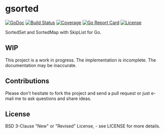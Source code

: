 # gsorted
[![GoDoc](http://img.shields.io/badge/godoc-reference-blue.svg?style=flat)](https://godoc.org/github.com/buraksezer/gsorted) [![Build Status](https://travis-ci.org/buraksezer/gsorted.svg?branch=master)](https://travis-ci.org/buraksezer/gsorted) [![Coverage](http://gocover.io/_badge/github.com/buraksezer/gsorted)](http://gocover.io/github.com/buraksezer/gsorted) [![Go Report Card](https://goreportcard.com/badge/github.com/buraksezer/gsorted)](https://goreportcard.com/report/github.com/buraksezer/gsorted) [![License](https://img.shields.io/badge/License-BSD%203--Clause-blue.svg)](https://opensource.org/licenses/BSD-3-Clause)

SortedSet and SortedMap with SkipList for Go.

## WIP

This project is a work in progress. The implementation is incomplete. The documentation may be inaccurate.

## Contributions
Please don't hesitate to fork the project and send a pull request or just e-mail me to ask questions and share ideas.

## License
BSD 3-Clause "New" or "Revised" License, - see LICENSE for more details.
